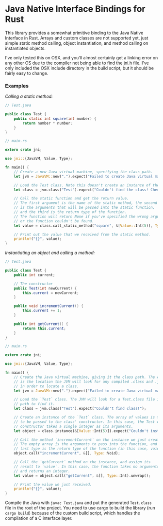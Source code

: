
Java Native Interface Bindings for Rust
=======================================

This library provides a somewhat primitive binding to the Java Native Interface in Rust. Arrays and custom classes are not supported yet, just simple static method calling, object instantiation, and method calling on instantiated objects.

I've only tested this on OSX, and you'll almost certainly get a linking error on any other OS due to the compiler not being able to find the jni.h file. I've only included the OSX include directory in the build script, but it should be fairly easy to change.

### Examples

_Calling a static method:_

```java
// Test.java

public class Test {
	public static int square(int number) {
		return number * number;
	}
}
```

```rust
// main.rs

extern crate jni;

use jni::{JavaVM, Value, Type};

fn main() {
	// Create a new Java virtual machine, specifying the class path.
	let jvm = JavaVM::new(".").expect("Failed to create Java virtual machine!");

	// Load the Test class. Note this doesn't create an instance of the class!
	let class = jvm.class("Test").expect("Couldn't find the class! Check your classpath.");

	// Call the static function and get the return value.
	// The first argument is the name of the static method, the second
	// is the arguments that will be passed into the static function,
	// and the third is the return type of the function.
	// The function will return None if you've specified the wrong argument/return types,
	// or the function couldn't be found.
	let value = class.call_static_method("square", &[Value::Int(5)], Type::Int).unwrap();

	// Print out the value that we received from the static method.
	println!("{}", value);
}
```

_Instantiating an object and calling a method:_

```java
// Test.java

public class Test {
	public int current;

	// The constructor
	public Test(int newCurrent) {
		this.current = newCurrent;
	}

	public void incrementCurrent() {
		this.current += 1;
	}

	public int getCurrent() {
		return this.current;
	}
}
```

```rust
// main.rs

extern crate jni;

use jni::{JavaVM, Value, Type};

fn main() {
	// Create the Java virtual machine, giving it the class path. The class path
	// is the location the JVM will look for any compiled .class and .jar files,
	// in order to locate a class.
	let jvm = JavaVM::new(".").expect("Failed to create Java virtual machine!");

	// Load the `Test` class. The JVM will look for a Test.class file in the class
	// path to find it.
	let class = jvm.class("Test").expect("Couldn't find class!");

	// Create an instance of the `Test` class. The array of values is the arguments
	// to be passed to the class' constructor. In this case, the Test class'
	// constructor takes a single integer as its arguments.
	let object = class.instance(&[Value::Int(5)]).expect("Couldn't instantiate class!");

	// Call the method `incrementCurrent` on the instance we just created.
	// The empty array is the arguments to pass into the function, and the
	// last type is the return type of the function (in this case, void).
	object.call("incrementCurrent", &[], Type::Void);

	// Call the `getCurrent` method on the instance, and assign its
	// result to `value`. In this case, the function takes no arguments
	// and returns an integer.
	let value = object.call("getCurrent", &[], Type::Int).unwrap();

	// Print the value we just received.
	println!("{}", value);
}
```

Compile the Java with `javac Test.java` and put the generated `Test.class` file in the root of the project. You need to use cargo to build the library (run `cargo build`) because of the custom build script, which handles the compilation of a C interface layer.
